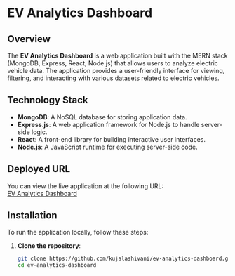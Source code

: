 # EV Analytics Dashboard

## Overview
The **EV Analytics Dashboard** is a web application built with the MERN stack (MongoDB, Express, React, Node.js) that allows users to analyze electric vehicle data. The application provides a user-friendly interface for viewing, filtering, and interacting with various datasets related to electric vehicles.

## Technology Stack
- **MongoDB**: A NoSQL database for storing application data.
- **Express.js**: A web application framework for Node.js to handle server-side logic.
- **React**: A front-end library for building interactive user interfaces.
- **Node.js**: A JavaScript runtime for executing server-side code.

## Deployed URL
You can view the live application at the following URL:  
[EV Analytics Dashboard](https://evanalytics.netlify.app)  <!-- Replace with your actual Netlify URL -->

## Installation
To run the application locally, follow these steps:

1. **Clone the repository**:
   ```bash
   git clone https://github.com/kujalashivani/ev-analytics-dashboard.git
   cd ev-analytics-dashboard
